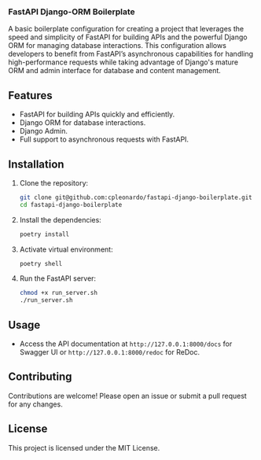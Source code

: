 ### FastAPI Django-ORM Boilerplate
A basic boilerplate configuration for creating a project that leverages the speed and simplicity of FastAPI for building APIs and the powerful Django ORM for managing database interactions. This configuration allows developers to benefit from FastAPI’s asynchronous capabilities for handling high-performance requests while taking advantage of Django's mature ORM and admin interface for database and content management.

## Features
- FastAPI for building APIs quickly and efficiently.
- Django ORM for database interactions.
- Django Admin.
- Full support to asynchronous requests with FastAPI.

## Installation
1. Clone the repository:
    ```sh
    git clone git@github.com:cpleonardo/fastapi-django-boilerplate.git
    cd fastapi-django-boilerplate
    ```

2. Install the dependencies:
    ```sh
    poetry install
    ```


3. Activate virtual environment:
    ```sh
    poetry shell
    ```

4. Run the FastAPI server:
    ```sh
    chmod +x run_server.sh
    ./run_server.sh
    ```

## Usage
- Access the API documentation at `http://127.0.0.1:8000/docs` for Swagger UI or `http://127.0.0.1:8000/redoc` for ReDoc.

## Contributing
Contributions are welcome! Please open an issue or submit a pull request for any changes.

## License
This project is licensed under the MIT License.
